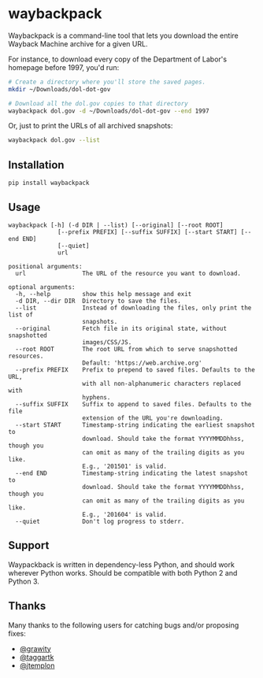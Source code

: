 # waybackpack

Waybackpack is a command-line tool that lets you download the entire Wayback Machine archive for a given URL.

For instance, to download every copy of the Department of Labor's homepage before 1997, you'd run:

```sh
# Create a directory where you'll store the saved pages.
mkdir ~/Downloads/dol-dot-gov

# Download all the dol.gov copies to that directory
waybackpack dol.gov -d ~/Downloads/dol-dot-gov --end 1997
```

Or, just to print the URLs of all archived snapshots:

```sh
waybackpack dol.gov --list
```

## Installation

```
pip install waybackpack
```

## Usage

```
waybackpack [-h] (-d DIR | --list) [--original] [--root ROOT]
              [--prefix PREFIX] [--suffix SUFFIX] [--start START] [--end END]
              [--quiet]
              url

positional arguments:
  url                The URL of the resource you want to download.

optional arguments:
  -h, --help         show this help message and exit
  -d DIR, --dir DIR  Directory to save the files.
  --list             Instead of downloading the files, only print the list of
                     snapshots.
  --original         Fetch file in its original state, without snapshotted
                     images/CSS/JS.
  --root ROOT        The root URL from which to serve snapshotted resources.
                     Default: 'https://web.archive.org'
  --prefix PREFIX    Prefix to prepend to saved files. Defaults to the URL,
                     with all non-alphanumeric characters replaced with
                     hyphens.
  --suffix SUFFIX    Suffix to append to saved files. Defaults to the file
                     extension of the URL you're downloading.
  --start START      Timestamp-string indicating the earliest snapshot to
                     download. Should take the format YYYYMMDDhhss, though you
                     can omit as many of the trailing digits as you like.
                     E.g., '201501' is valid.
  --end END          Timestamp-string indicating the latest snapshot to
                     download. Should take the format YYYYMMDDhhss, though you
                     can omit as many of the trailing digits as you like.
                     E.g., '201604' is valid.
  --quiet            Don't log progress to stderr.
```

## Support

Waypackback is written in dependency-less Python, and should work wherever Python works. Should be compatible with both Python 2 and Python 3.

## Thanks

Many thanks to the following users for catching bugs and/or proposing fixes:

- [@grawity](https://github.com/grawity)
- [@taggartk](https://github.com/taggartk)
- [@jtemplon](https://github.com/jtemplon)
